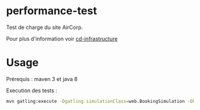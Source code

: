 # performance-test

Test de charge du site AirCorp.

Pour plus d'information voir [cd-infrastructure](https://github.com/snicaise/cd-infrastructure)

# Usage

Prérequis : maven 3 et java 8

Execution des tests :
```sh
mvn gatling:execute -Dgatling.simulationClass=web.BookingSimulation -Dbase_url=http://server:port
```
